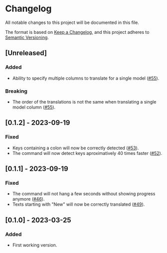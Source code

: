 # Changelog

All notable changes to this project will be documented in this file.

The format is based on [Keep a Changelog](https://keepachangelog.com/en/1.0.0/),
and this project adheres to [Semantic Versioning](https://semver.org/spec/v2.0.0.html).

## [Unreleased]

### Added

- Ability to specify multiple columns to translate for a single model ([#55](https://github.com/khalyomede/laravel-translate/issues/55)).

### Breaking

- The order of the translations is not the same when translating a single model column ([#55](https://github.com/khalyomede/laravel-translate/issues/55)).

## [0.1.2] - 2023-09-19

### Fixed

- Keys containing a colon will now be correctly detected ([#53](https://github.com/khalyomede/laravel-translate/issues/53)).
- The command will now detect keys aproximatively 40 times faster ([#52](https://github.com/khalyomede/laravel-translate/issues/52)).

## [0.1.1] - 2023-09-19

### Fixed

- The command will not hang a few seconds without showing progress anymore ([#46](https://github.com/khalyomede/laravel-translate/issues/46)).
- Texts starting with "New" will now be correctly translated ([#49](https://github.com/khalyomede/laravel-translate/issues/49)).

## [0.1.0] - 2023-03-25

### Added

- First working version.
